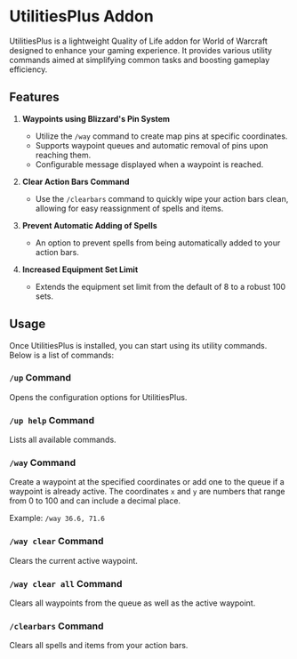# UtilitiesPlus Addon 

UtilitiesPlus is a lightweight Quality of Life addon for World of Warcraft designed to enhance your gaming experience. It provides various utility commands aimed at simplifying common tasks and boosting gameplay efficiency.

## Features

1. **Waypoints using Blizzard's Pin System**
    - Utilize the `/way` command to create map pins at specific coordinates.
    - Supports waypoint queues and automatic removal of pins upon reaching them.
    - Configurable message displayed when a waypoint is reached.

2. **Clear Action Bars Command**
    - Use the `/clearbars` command to quickly wipe your action bars clean, allowing for easy reassignment of spells and items.

3. **Prevent Automatic Adding of Spells**
    - An option to prevent spells from being automatically added to your action bars.

4. **Increased Equipment Set Limit**
    - Extends the equipment set limit from the default of 8 to a robust 100 sets.

## Usage

Once UtilitiesPlus is installed, you can start using its utility commands. Below is a list of commands:

### `/up` Command
Opens the configuration options for UtilitiesPlus.

### `/up help` Command
Lists all available commands.

### `/way` Command
Create a waypoint at the specified coordinates or add one to the queue if a waypoint is already active. The coordinates `x` and `y` are numbers that range from 0 to 100 and can include a decimal place.

Example: `/way 36.6, 71.6`

### `/way clear` Command
Clears the current active waypoint.

### `/way clear all` Command
Clears all waypoints from the queue as well as the active waypoint.

### `/clearbars` Command
Clears all spells and items from your action bars.
